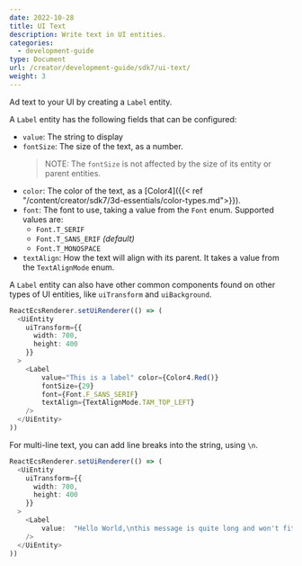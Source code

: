 ```yaml
---
date: 2022-10-28
title: UI Text
description: Write text in UI entities.
categories:
  - development-guide
type: Document
url: /creator/development-guide/sdk7/ui-text/
weight: 3
---
```



Ad text to your UI by creating a `Label` entity.

A `Label` entity has the following fields that can be configured:

- `value`: The string to display
- `fontSize`: The size of the text, as a number.
	> NOTE: The `fontSize` is not affected by the size of its entity or parent entities.
- `color`: The color of the text, as a [Color4]({{< ref "/content/creator/sdk7/3d-essentials/color-types.md">}}).
- `font`: The font to use, taking a value from the `Font` enum. Supported values are:
	- `Font.T_SERIF`
	- `Font.T_SANS_ERIF` _(default)_
	- `Font.T_MONOSPACE`
- `textAlign`: How the text will align with its parent. It takes a value from the `TextAlignMode` enum. 

<!-- TODO: what value for font?? (not the same as text)
what about text align, TextAlignMode not valid either -->

A `Label` entity can also have other common components found on other types of UI entities, like `uiTransform` and `uiBackground`.



```ts
ReactEcsRenderer.setUiRenderer(() => (
  <UiEntity
    uiTransform={{
      width: 700,
      height: 400
    }}
  >
	<Label 
		value="This is a label" color={Color4.Red()} 
		fontSize={29} 
		font={Font.F_SANS_SERIF}
        textAlign={TextAlignMode.TAM_TOP_LEFT}
	/>
  </UiEntity>
))
```

<!-- TODO: examples with textAlign -->



For multi-line text, you can add line breaks into the string, using `\n`.

```ts
ReactEcsRenderer.setUiRenderer(() => (
  <UiEntity
    uiTransform={{
      width: 700,
      height: 400
    }}
  >
	<Label
		value:  "Hello World,\nthis message is quite long and won't fit in a single line.\nI hope that's not a problem."
	/>
  </UiEntity> 
))
```